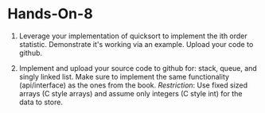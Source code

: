 # Hands-On-8

1. Leverage your implementation of quicksort to implement the ith order statistic. Demonstrate it's working via an example. Upload your code to github.

2. Implement and upload your source code to github for: stack, queue, and singly linked list. Make sure to implement the same functionality (api/interface) as the ones from the book.  *Restriction*: Use fixed sized arrays (C style arrays) and assume only integers (C style int) for the data to store.
